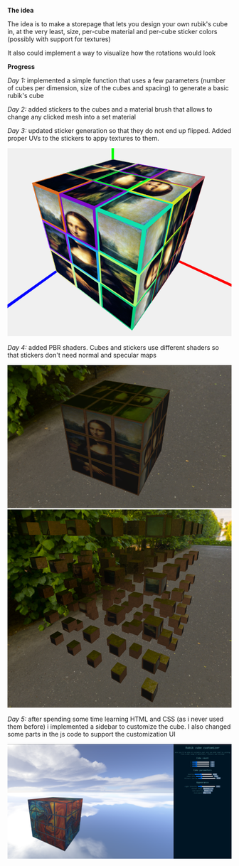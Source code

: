 **The idea**

The idea is to make a storepage that lets you design your own rubik's cube in, at the very least, size, per-cube material and per-cube sticker colors (possibly with support for textures)

It also could implement a way to visualize how the rotations would look

**Progress**

*Day 1:* implemented a simple function that uses a few parameters (number of cubes per dimension, size of the cubes and spacing) to generate a basic rubik's cube

*Day 2:* added stickers to the cubes and a material brush that allows to change any clicked mesh into a set material

*Day 3:* updated sticker generation so that they do not end up flipped. Added proper UVs to the stickers to appy textures to them.

![Screenshot of current progress](images/screenshot1.PNG)

*Day 4:* added PBR shaders. Cubes and stickers use different shaders so that stickers don't need normal and specular maps

![PBR cube](images/PBR_materials.PNG) ![Showcase of the two different shaders](images/Better_view_of_cube_material.PNG)

*Day 5:* after spending some time learning HTML and CSS (as i never used them before) i implemented a sidebar to customize the cube. I also changed some parts in the js code to support the customization UI

![Customization](images/UI_customization.PNG)
